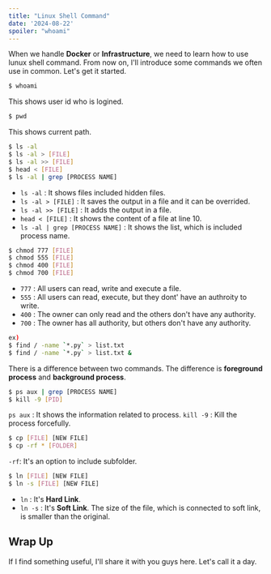 ```yaml
---
title: "Linux Shell Command"
date: '2024-08-22'
spoiler: "whoami"
---
```


When we handle **Docker** or **Infrastructure**, we need to learn how to use lunux shell command.
From now on, I'll introduce some commands we often use in common. Let's get it started.

```sh
$ whoami
```

This shows user id who is logined.

```sh
$ pwd
```

This shows current path.


```sh
$ ls -al
$ ls -al > [FILE]
$ ls -al >> [FILE]
$ head < [FILE]
$ ls -al | grep [PROCESS NAME]
```

* `ls -al` : It shows files included hidden files.
* `ls -al > [FILE]` : It saves the output in a file and it can be overrided.
* `ls -al >> [FILE]` : It adds the output in a file.
* `head < [FILE]` : It shows the content of a file at line 10.
* `ls -al | grep [PROCESS NAME]` : It shows the list, which is included process name.

```sh
$ chmod 777 [FILE]
$ chmod 555 [FILE]
$ chmod 400 [FILE]
$ chmod 700 [FILE]
```

* `777` : All users can read, write and execute a file.
* `555` : All users can read, execute, but they dont' have an authroity to write.
* `400` : The owner can only read and the others don't have any authority.
* `700` : The owner has all authority, but others don't have any authority.

```sh /&/#green
ex)
$ find / -name `*.py` > list.txt
$ find / -name `*.py` > list.txt &
```

There is a difference between two commands. The difference is **foreground process** and **background process**.

```sh
$ ps aux | grep [PROCESS NAME]
$ kill -9 [PID]
```
`ps aux` : It shows the information related to process.
`kill -9` : Kill the process forcefully.

```sh
$ cp [FILE] [NEW FILE]
$ cp -rf * [FOLDER]
```

`-rf`: It's an option to include subfolder.

```sh
$ ln [FILE] [NEW FILE]
$ ln -s [FILE] [NEW FILE]
```

* `ln` : It's **Hard Link**.
* `ln -s` : It's **Soft Link**. The size of the file, which is connected to soft link, is smaller than the original.

## Wrap Up

If I find something useful, I'll share it with you guys here. Let's call it a day.